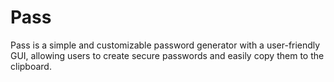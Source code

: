 # Pass
Pass is a simple and customizable password generator with a user-friendly GUI, allowing users to create secure passwords and easily copy them to the clipboard.
